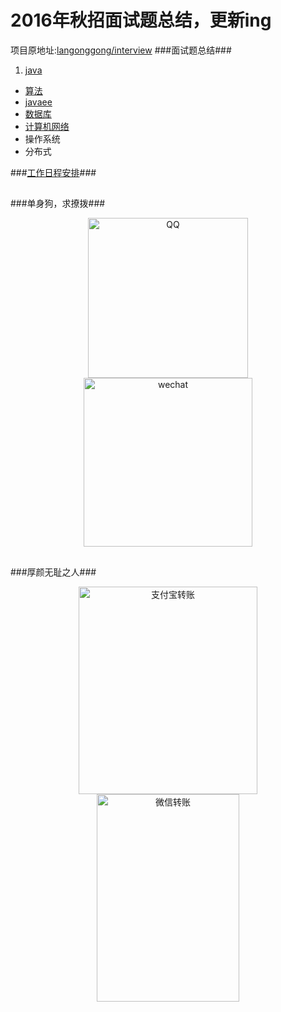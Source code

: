 # 2016年秋招面试题总结，更新ing
项目原地址:[langonggong/interview](https://github.com/langonggong/interview)
###面试题总结###

1. [java](https://github.com/GitOrgLan/interview/blob/master/java/java.md) 
* [算法](https://github.com/GitOrgLan/interview/blob/master/algorithm/%E7%AE%97%E6%B3%95.md)     
* [javaee](https://github.com/GitOrgLan/interview/blob/master/javaee/index.md)   
* [数据库](https://github.com/GitOrgLan/interview/blob/master/DB/%E6%95%B0%E6%8D%AE%E5%BA%93.md)  
* [计算机网络](https://github.com/GitOrgLan/interview/blob/master/network/index.md)  
* 操作系统  
* 分布式

###[工作日程安排](https://github.com/GitOrgLan/interview/blob/master/%E6%97%A5%E7%A8%8B.md)###

##
###单身狗，求撩拨###

<div align="center">    
<img src="https://github.com/GitOrgLan/interview/blob/master/img/qq.png" width = "256" height = "256" alt="QQ"/>
<img src="https://github.com/GitOrgLan/interview/blob/master/img/wechat.jpg" width = "270" height = "270" alt="wechat"/>  
</div>  


##
###厚颜无耻之人###

<div align="center">    
<img src="https://github.com/GitOrgLan/interview/blob/master/img/aliPay.jpg" width = "286" height = "332" alt="支付宝转账"/>
<img src="https://github.com/GitOrgLan/interview/blob/master/img/wechatPay.png" width = "228" height = "332" alt="微信转账"/>  
</div>  

